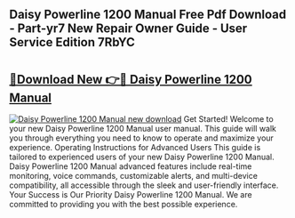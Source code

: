 ## Daisy Powerline 1200 Manual Free Pdf Download - Part-yr7 New Repair Owner Guide - User Service Edition 7RbYC

# <h2><a href="http://bc3517.oget.top/?id=Daisy+Powerline+1200+Manual">🔗Download New 👉🔴 Daisy Powerline 1200 Manual</a></h2>

[![Daisy Powerline 1200 Manual new download](https://i.imgur.com/5g1atiW.png)](http://bc3517.oget.top/?id=Daisy+Powerline+1200+Manual)
Get Started! Welcome to your new Daisy Powerline 1200 Manual user manual. This guide will walk you through everything you need to know to operate and maximize your experience. Operating Instructions for Advanced Users This guide is tailored to experienced users of your new Daisy Powerline 1200 Manual. Daisy Powerline 1200 Manual advanced features include real-time monitoring, voice commands, customizable alerts, and multi-device compatibility, all accessible through the sleek and user-friendly interface. Your Success is Our Priority Daisy Powerline 1200 Manual. We are committed to providing you with the best possible experience.
